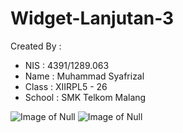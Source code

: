 # Widget-Lanjutan-3

Created By :
* NIS : 4391/1289.063
* Name   : Muhammad Syafrizal
* Class  : XIIRPL5 - 26
* School : SMK Telkom Malang

![Image of Null](https://github.com/ikaru19/Widget-Lanjutan-3/blob/master/Screenshot_2.jpg)
![Image of Null](https://github.com/ikaru19/Widget-Lanjutan-3/blob/master/screenshoot1.jpg)
